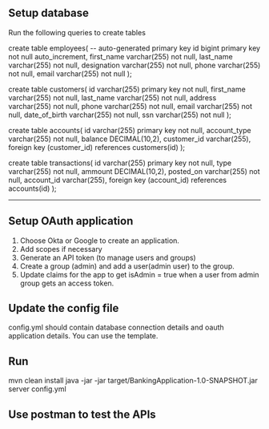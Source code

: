 
## Setup database

Run the following queries to create tables

create table employees(
    -- auto-generated primary key
    id bigint primary key not null auto_increment,
    first_name varchar(255) not null,
    last_name varchar(255) not null,
    designation  varchar(255) not null,
    phone  varchar(255) not null,
    email varchar(255) not null
);

create table customers(
    id varchar(255) primary key not null,
    first_name varchar(255) not null,
    last_name varchar(255) not null,
    address  varchar(255) not null,
    phone  varchar(255) not null,
    email varchar(255) not null,
	date_of_birth varchar(255) not null,
	ssn varchar(255) not null
);

create table accounts(
    id varchar(255) primary key not null,
    account_type varchar(255) not null,
    balance DECIMAL(10,2),
    customer_id varchar(255),
	foreign key (customer_id)  references customers(id)
);

create table transactions(
    id varchar(255) primary key not null,
    type varchar(255) not null,
    ammount DECIMAL(10,2),
	posted_on varchar(255) not null,
    account_id varchar(255),
	foreign key (account_id)
    references accounts(id)
);

---

## Setup OAuth application


1. Choose Okta or Google to create an application.
2. Add scopes if necessary
3. Generate an API token (to manage users and groups)
4. Create a group (admin) and add a user(admin user) to the group.
5. Update claims for the app to get isAdmin = true when a user from admin group gets an access token.


## Update the config file
config.yml should contain database connection details and oauth application details. You can use the template.

## Run 
mvn clean install
java -jar  -jar target/BankingApplication-1.0-SNAPSHOT.jar server config.yml

## Use postman to test the APIs
